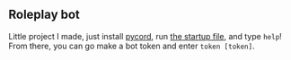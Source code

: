 ## Roleplay bot

Little project I made, just install [pycord](requirements.txt), run [the startup file](startup.py), and type `help`! From there, you can go make a bot token and enter `token [token]`.
